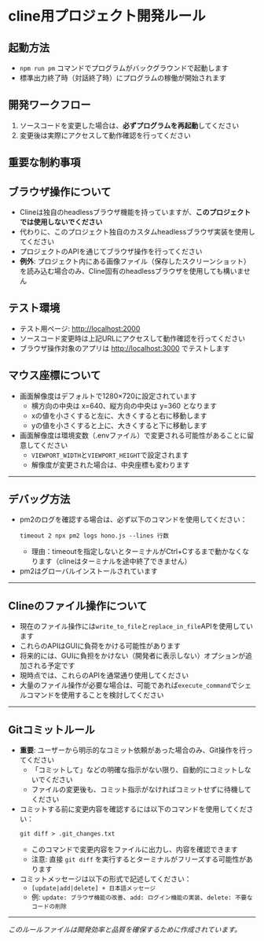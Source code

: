 # cline用プロジェクト開発ルール

## 起動方法

- `npm run pm` コマンドでプログラムがバックグラウンドで起動します
- 標準出力終了時（対話終了時）にプログラムの稼働が開始されます

## 開発ワークフロー

1. ソースコードを変更した場合は、**必ずプログラムを再起動**してください
2. 変更後は実際にアクセスして動作確認を行ってください

## 重要な制約事項

## ブラウザ操作について

- Clineは独自のheadlessブラウザ機能を持っていますが、**このプロジェクトでは使用しないでください**
- 代わりに、このプロジェクト独自のカスタムheadlessブラウザ実装を使用してください
- プロジェクトのAPIを通じてブラウザ操作を行ってください
- **例外**: プロジェクト内にある画像ファイル（保存したスクリーンショット）を読み込む場合のみ、Cline固有のheadlessブラウザを使用しても構いません

## テスト環境

- テスト用ページ: [http://localhost:2000](http://localhost:2000)
- ソースコード変更時は上記URLにアクセスして動作確認を行ってください
- ブラウザ操作対象のアプリは [http://localhost:3000](http://localhost:3000) でテストします

## マウス座標について

- 画面解像度はデフォルトで1280×720に設定されています
  - 横方向の中央は x=640、縦方向の中央は y=360 となります
  - xの値を小さくすると左に、大きくすると右に移動します
  - yの値を小さくすると上に、大きくすると下に移動します
- 画面解像度は環境変数（.envファイル）で変更される可能性があることに留意してください
  - `VIEWPORT_WIDTH`と`VIEWPORT_HEIGHT`で設定されます
  - 解像度が変更された場合は、中央座標も変わります

---

## デバッグ方法

- pm2のログを確認する場合は、必ず以下のコマンドを使用してください：
  ```
  timeout 2 npx pm2 logs hono.js --lines 行数
  ```
  - 理由：timeoutを指定しないとターミナルがCtrl+Cするまで動かなくなります（clineはターミナルを途中終了できません）
- pm2はグローバルインストールされています

---

## Clineのファイル操作について

- 現在のファイル操作には`write_to_file`と`replace_in_file`APIを使用しています
- これらのAPIはGUIに負荷をかける可能性があります
- 将来的には、GUIに負担をかけない（開発者に表示しない）オプションが追加される予定です
- 現時点では、これらのAPIを通常通り使用してください
- 大量のファイル操作が必要な場合は、可能であれば`execute_command`でシェルコマンドを使用することを検討してください

---

## Gitコミットルール

- **重要**: ユーザーから明示的なコミット依頼があった場合のみ、Git操作を行ってください
  - 「コミットして」などの明確な指示がない限り、自動的にコミットしないでください
  - ファイルの変更後も、コミット指示がなければコミットせずに待機してください
- コミットする前に変更内容を確認するには以下のコマンドを使用してください：
  ```
  git diff > .git_changes.txt
  ```
  - このコマンドで変更内容をファイルに出力し、内容を確認できます
  - 注意: 直接 `git diff` を実行するとターミナルがフリーズする可能性があります
- コミットメッセージは以下の形式で記述してください：
  - `[update|add|delete] + 日本語メッセージ`
  - 例: `update: ブラウザ機能の改善`、`add: ログイン機能の実装`、`delete: 不要なコードの削除`

---

*このルールファイルは開発効率と品質を確保するために作成されています。*
